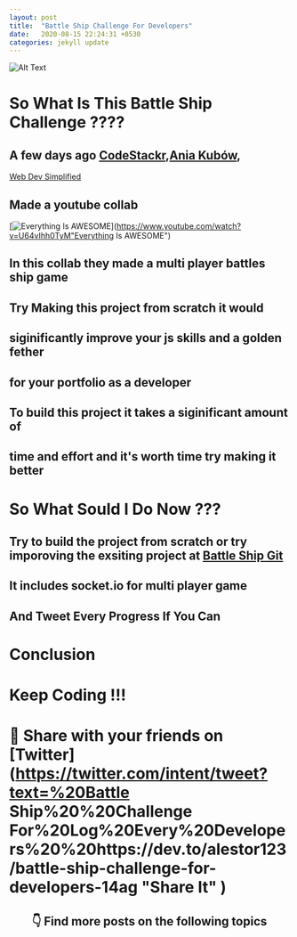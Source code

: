 ```yaml
---
layout: post
title:  "Battle Ship Challenge For Developers"
date:   2020-08-15 22:24:31 +0530
categories: jekyll update
---
```


![Alt Text](https://dev-to-uploads.s3.amazonaws.com/i/fiqibjgjb0p6mrxi5wsm.jpeg)

# So What Is This Battle Ship Challenge ????

## A few days ago [CodeStackr](https://www.youtube.com/channel/UCDCHcqyeQgJ-jVSd6VJkbCw),[Ania Kubów](https://www.youtube.com/channel/UC5DNytAJ6_FISueUfzZCVsw),
[Web Dev Simplified](https://www.youtube.com/channel/UCFbNIlppjAuEX4znoulh0Cw)

## Made a youtube collab 

[![Everything Is AWESOME](https://img.youtube.com/vi/U64vIhh0TyM/0.jpg)](https://www.youtube.com/watch?v=U64vIhh0TyM"Everything Is AWESOME")

## In this collab they made a multi player battles ship game
## Try Making this project from scratch it would
## siginificantly improve your js skills  and a golden fether

## for your portfolio as a developer
## To build this project it takes a siginificant amount of 
## time and effort and it's worth time try making it better

# So What Sould I Do Now ???

## Try to build the project from scratch or try imporoving the exsiting project at [Battle Ship Git](https://github.com/kubowania/battleships)

## It includes socket.io for multi player game 

## And Tweet Every Progress If You Can 

# Conclusion 

# Keep Coding !!!


# 🙏  Share with your friends on  [Twitter](https://twitter.com/intent/tweet?text=%20Battle Ship%20%20Challenge For%20Log%20Every%20Developers%20%20https://dev.to/alestor123/battle-ship-challenge-for-developers-14ag "Share It" )
   


 
<h2 align=center> 👇  Find more posts on the following topics </h2>



